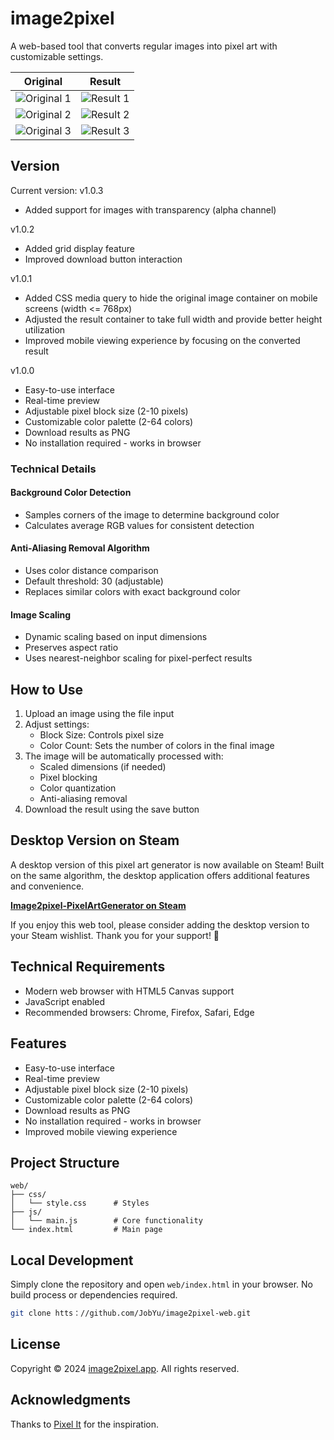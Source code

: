 # image2pixel

A web-based tool that converts regular images into pixel art with customizable settings.

| Original | Result |
|----------|--------|
| ![Original 1](web/o1.PNG) | ![Result 1](web/r1.PNG) |
| ![Original 2](web/o2.PNG) | ![Result 2](web/r2.PNG) |
| ![Original 3](web/o3.png) | ![Result 3](web/r3.PNG) |

## Version

Current version: v1.0.3

- Added support for images with transparency (alpha channel)

v1.0.2

- Added grid display feature
- Improved download button interaction

v1.0.1

- Added CSS media query to hide the original image container on mobile screens (width <= 768px)
- Adjusted the result container to take full width and provide better height utilization
- Improved mobile viewing experience by focusing on the converted result

v1.0.0

- Easy-to-use interface
- Real-time preview
- Adjustable pixel block size (2-10 pixels)
- Customizable color palette (2-64 colors)
- Download results as PNG
- No installation required - works in browser

### Technical Details

#### Background Color Detection
- Samples corners of the image to determine background color
- Calculates average RGB values for consistent detection

#### Anti-Aliasing Removal Algorithm
- Uses color distance comparison
- Default threshold: 30 (adjustable)
- Replaces similar colors with exact background color

#### Image Scaling
- Dynamic scaling based on input dimensions
- Preserves aspect ratio
- Uses nearest-neighbor scaling for pixel-perfect results

## How to Use

1. Upload an image using the file input
2. Adjust settings:
   - Block Size: Controls pixel size
   - Color Count: Sets the number of colors in the final image
3. The image will be automatically processed with:
   - Scaled dimensions (if needed)
   - Pixel blocking
   - Color quantization
   - Anti-aliasing removal
4. Download the result using the save button

## Desktop Version on Steam

A desktop version of this pixel art generator is now available on Steam! Built on the same algorithm, the desktop application offers additional features and convenience.

**[Image2pixel-PixelArtGenerator on Steam](https://store.steampowered.com/app/3475120)**

If you enjoy this web tool, please consider adding the desktop version to your Steam wishlist. Thank you for your support! 🙏

## Technical Requirements

- Modern web browser with HTML5 Canvas support
- JavaScript enabled
- Recommended browsers: Chrome, Firefox, Safari, Edge

## Features

- Easy-to-use interface
- Real-time preview
- Adjustable pixel block size (2-10 pixels)
- Customizable color palette (2-64 colors)
- Download results as PNG
- No installation required - works in browser
- Improved mobile viewing experience

## Project Structure

```
web/
├── css/
│   └── style.css      # Styles
├── js/
│   └── main.js        # Core functionality
└── index.html         # Main page
```

## Local Development

Simply clone the repository and open `web/index.html` in your browser. No build process or dependencies required.

```bash
git clone htts：//github.com/JobYu/image2pixel-web.git
```

## License

Copyright © 2024 [image2pixel.app](https://image2pixel.app). All rights reserved.

## Acknowledgments

Thanks to [Pixel It](https://github.com/giventofly/pixelit) for the inspiration.

